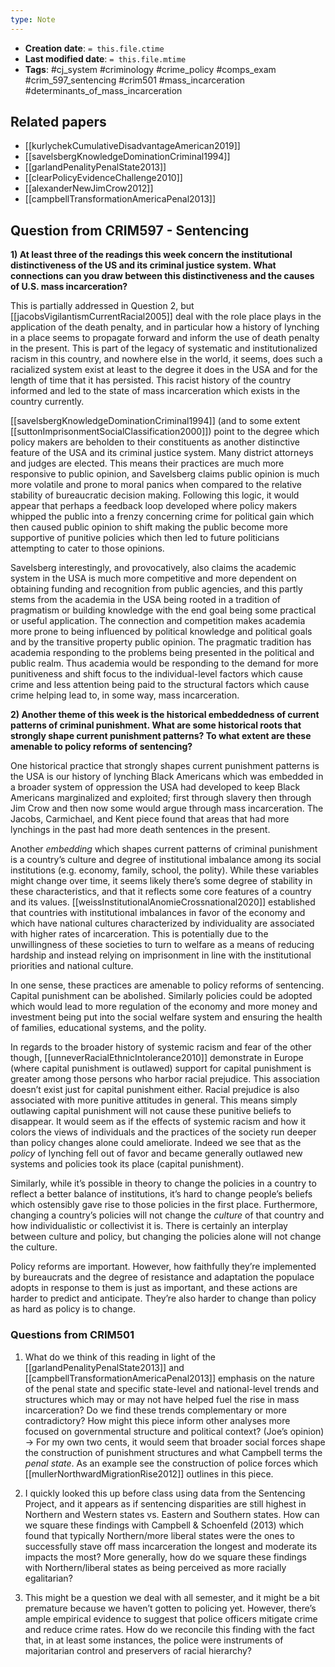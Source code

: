 ```yaml
---
type: Note
---
```


* **Creation date**: `= this.file.ctime`
* **Last modified date**: `= this.file.mtime`
* **Tags**: #cj_system #criminology #crime_policy #comps_exam #crim_597_sentencing #crim501 #mass_incarceration #determinants_of_mass_incarceration 

## Related papers

* [[kurlychekCumulativeDisadvantageAmerican2019]]
* [[savelsbergKnowledgeDominationCriminal1994]]
* [[garlandPenalityPenalState2013]]
* [[clearPolicyEvidenceChallenge2010]]
* [[alexanderNewJimCrow2012]]
* [[campbellTransformationAmericaPenal2013]]

## Question from CRIM597 - Sentencing

**1) At least three of the readings this week concern the institutional distinctiveness of the US and its criminal justice system. What connections can you draw between this distinctiveness and the causes of U.S. mass incarceration?**

This is partially addressed in Question 2, but [[jacobsVigilantismCurrentRacial2005]] deal with the role place plays in the application of the death penalty, and in particular how a history of lynching in a place seems to propagate forward and inform the use of death penalty in the present. This is part of the legacy of systematic and institutionalized racism in this country, and nowhere else in the world, it seems, does such a racialized system exist at least to the degree it does in the USA and for the length of time that it has persisted. This racist history of the country informed and led to the state of mass incarceration which exists in the country currently.

[[savelsbergKnowledgeDominationCriminal1994]] (and to some extent [[suttonImprisonmentSocialClassification2000]]) point to the degree which policy makers are beholden to their constituents as another distinctive feature of the USA and its criminal justice system. Many district attorneys and judges are elected. This means their practices are much more responsive to public opinion, and Savelsberg claims public opinion is much more volatile and prone to moral panics when compared to the relative stability of bureaucratic decision making. Following this logic, it would appear that perhaps a feedback loop developed where policy makers whipped the public into a frenzy concerning crime for political gain which then caused public opinion to shift making the public become more supportive of punitive policies which then led to future politicians attempting to cater to those opinions.

Savelsberg interestingly, and provocatively, also claims the academic system in the USA is much more competitive and more dependent on obtaining funding and recognition from public agencies, and this partly stems from the academia in the USA being rooted in a tradition of pragmatism or building knowledge with the end goal being some practical or useful application. The connection and competition makes academia more prone to being influenced by political knowledge and political goals and by the transitive property public opinion. The pragmatic tradition has academia responding to the problems being presented in the political and public realm. Thus academia would be responding to the demand for more punitiveness and shift focus to the individual-level factors which cause crime and less attention being paid to the structural factors which cause crime helping lead to, in some way, mass incarceration.

**2) Another theme of this week is the historical embeddedness of current patterns of criminal punishment. What are some historical roots that strongly shape current punishment patterns? To what extent are these amenable to policy reforms of sentencing?**

One historical practice that strongly shapes current punishment patterns is the USA is our history of lynching Black Americans which was embedded in a broader system of oppression the USA had developed to keep Black Americans marginalized and exploited; first through slavery then through Jim Crow and then now some would argue through mass incarceration. The Jacobs, Carmichael, and Kent piece found that areas that had more lynchings in the past had more death sentences in the present.

Another _embedding_ which shapes current patterns of criminal punishment is a country’s culture and degree of institutional imbalance among its social institutions (e.g. economy, family, school, the polity). While these variables might change over time, it seems likely there’s some degree of stability in these characteristics, and that it reflects some core features of a country and its values. [[weissInstitutionalAnomieCrossnational2020]] established that countries with institutional imbalances in favor of the economy and which have national cultures characterized by individuality are associated with higher rates of incarceration. This is potentially due to the unwillingness of these societies to turn to welfare as a means of reducing hardship and instead relying on imprisonment in line with the institutional priorities and national culture.

In one sense, these practices are amenable to policy reforms of sentencing. Capital punishment can be abolished. Similarly policies could be adopted which would lead to more regulation of the economy and more money and investment being put into the social welfare system and ensuring the health of families, educational systems, and the polity.

In regards to the broader history of systemic racism and fear of the other though, [[unneverRacialEthnicIntolerance2010]] demonstrate in Europe (where capital punishment is outlawed) support for capital punishment is greater among those persons who harbor racial prejudice. This association doesn’t exist just for capital punishment either. Racial prejudice is also associated with more punitive attitudes in general. This means simply outlawing capital punishment will not cause these punitive beliefs to disappear. It would seem as if the effects of systemic racism and how it colors the views of individuals and the practices of the society run deeper than policy changes alone could ameliorate. Indeed we see that as the _policy_ of lynching fell out of favor and became generally outlawed new systems and policies took its place (capital punishment).

Similarly, while it’s possible in theory to change the policies in a country to reflect a better balance of institutions, it’s hard to change people’s beliefs which ostensibly gave rise to those policies in the first place. Furthermore, changing a country’s policies will not change the _culture_ of that country and how individualistic or collectivist it is. There is certainly an interplay between culture and policy, but changing the policies alone will not change the culture.

Policy reforms are important. However, how faithfully they’re implemented by bureaucrats and the degree of resistance and adaptation the populace adopts in response to them is just as important, and these actions are harder to predict and anticipate. They’re also harder to change than policy as hard as policy is to change.

### Questions from CRIM501

1. What do we think of this reading in light of the [[garlandPenalityPenalState2013]] and [[campbellTransformationAmericaPenal2013]] emphasis on the nature of the penal state and specific state-level and national-level trends and structures which may or may not have helped fuel the rise in mass incarceration? Do we find these trends complementary or more contradictory? How might this piece inform other analyses more focused on governmental structure and political context? (Joe’s opinion) → For my own two cents, it would seem that broader social forces shape the construction of punishment structures and what Campbell terms the _penal state_. As an example see the construction of police forces which [[mullerNorthwardMigrationRise2012]] outlines in this piece.
    
2. I quickly looked this up before class using data from the Sentencing Project, and it appears as if sentencing disparities are still highest in Northern and Western states vs. Eastern and Southern states. How can we square these findings with Campbell & Schoenfeld (2013) which found that typically Northern/more liberal states were the ones to successfully stave off mass incarceration the longest and moderate its impacts the most? More generally, how do we square these findings with Northern/liberal states as being perceived as more racially egalitarian? 
    
3. This might be a question we deal with all semester, and it might be a bit premature because we haven’t gotten to policing yet. However, there’s ample empirical evidence to suggest that police officers mitigate crime and reduce crime rates. How do we reconcile this finding with the fact that, in at least some instances, the police were instruments of majoritarian control and preservers of racial hierarchy?